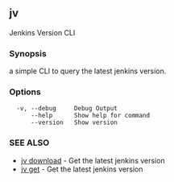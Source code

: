 ## jv

Jenkins Version CLI

### Synopsis

a simple CLI to query the latest jenkins version.

### Options

```
  -v, --debug     Debug Output
      --help      Show help for command
      --version   Show version
```

### SEE ALSO

* [jv download](jv_download.md)	 - Get the latest jenkins version
* [jv get](jv_get.md)	 - Get the latest jenkins version

